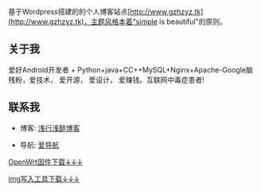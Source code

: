 
基于Wordpress搭建的的个人博客站点[http://www.gzhzyz.tk](http://www.gzhzyz.tk)，主题风格本着"simple is beautiful"的原则。

## 关于我

爱好Android开发者 + Python+java+CC++MySQL+Nginx+Apache-Google脑残粉，爱技术， 爱开源， 爱设计， 爱赚钱。互联网中毒症患者!

## 联系我

* 博客: [浅行浅醉博客](https://www.gzhzyz.tk)

* 导航: [爱导航](http://www.idaohang.ml)

[OpenWrt固件下载↓↓↓](https://qianxingqianzuicloud.coding.net/api/share/download/0d0c2a06-2c74-4db8-94e0-120556b6dbe1)

[img写入工具下载↓↓↓](https://qianxingqianzuicloud.coding.net/api/share/download/593e6d78-8e94-4733-9899-b5bc13f52daf)

